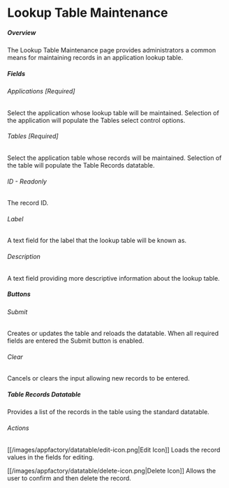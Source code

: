 # Lookup Table Maintenance

##### Overview
The Lookup Table Maintenance page provides administrators a common means for maintaining records in an application 
lookup table.

##### Fields
###### Applications [Required]
Select the application whose lookup table will be maintained.  Selection of the application will populate the Tables
select control options.
###### Tables [Required]
Select the application table whose records will be maintained.  Selection of the table will populate the Table Records 
datatable.
###### ID - Readonly
The record ID.
###### Label
A text field for the label that the lookup table will be known as.
###### Description
A text field providing more descriptive information about the lookup table.

##### Buttons
###### Submit
Creates or updates the table and reloads the datatable.  When all required fields are entered the Submit button is 
enabled.
###### Clear
Cancels or clears the input allowing new records to be entered.

##### Table Records Datatable
Provides a list of the records in the table using the standard datatable.
###### Actions
[[/images/appfactory/datatable/edit-icon.png|Edit Icon]]  Loads the record values in the fields for editing.   

[[/images/appfactory/datatable/delete-icon.png|Delete Icon]]  Allows the user to confirm and then delete the record.


